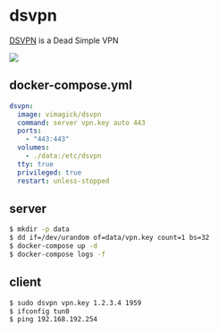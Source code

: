 dsvpn
=====

[DSVPN][1] is a Dead Simple VPN

![][2]

docker-compose.yml
------------------

```yaml
dsvpn:
  image: vimagick/dsvpn
  command: server vpn.key auto 443
  ports:
    - "443:443"
  volumes:
    - ./data:/etc/dsvpn
  tty: true
  privileged: true
  restart: unless-stopped
```

server
------

```bash
$ mkdir -p data
$ dd if=/dev/urandom of=data/vpn.key count=1 bs=32
$ docker-compose up -d
$ docker-compose logs -f
```

client
------

```bash
$ sudo dsvpn vpn.key 1.2.3.4 1959
$ ifconfig tun0
$ ping 192.168.192.254
```

[1]: https://github.com/jedisct1/dsvpn
[2]: https://github.com/jedisct1/dsvpn/raw/master/logo.png
